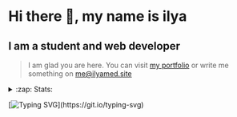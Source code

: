 # Hi there 👋, my name is ilya
## I am a student and web developer
<!-- ![I am a student and web developer](https://i.pinimg.com/originals/b9/ba/44/b9ba446cca2bb06ff1a8d49fd46581ed.jpg) -->

>I am glad you are here. You can visit [my portfolio](https://ilyamed.site/) or write me something on me@ilyamed.site 

<!-- - 🔭 I’m currently working on some pet projects
- 🤔 I’m looking for help with design...
- 🥅 2022 Goals: Find a job
- 💬 Ask me about my favourite movies 
 -->
 
<details>
  <summary>:zap: Stats:</summary>
<p><!-- https://github.com/anmol098/waka-readme-stats -->
  
![Profile Views](https://komarev.com/ghpvc/?username=Terro216&color=blueviolet)

<!--START_SECTION:waka-->
![Code Time](http://img.shields.io/badge/Code%20Time-0%20secs-blue)

**🐱 My GitHub Data** 

> 🏆 267 Contributions in the Year 2022
 > 
> 📦 128.4 kB Used in GitHub's Storage 
 > 
> 💼 Opted to Hire
 > 
> 📜 13 Public Repositories 
 > 
> 🔑 2 Private Repositories  
 > 
**I'm a Night 🦉** 

```text
🌞 Morning    39 commits     ██░░░░░░░░░░░░░░░░░░░░░░░   9.92% 
🌆 Daytime    68 commits     ████░░░░░░░░░░░░░░░░░░░░░   17.3% 
🌃 Evening    166 commits    ██████████░░░░░░░░░░░░░░░   42.24% 
🌙 Night      120 commits    ███████░░░░░░░░░░░░░░░░░░   30.53%

```


📊 **This Week I Spent My Time On** 

```text
⌚︎ Time Zone: Europe/Moscow

💬 Programming Languages: 
C++                      5 hrs 50 mins       ███████████████████░░░░░░   76.49% 
JavaScript               1 hr 34 mins        █████░░░░░░░░░░░░░░░░░░░░   20.68% 
ObjectiveC               6 mins              ░░░░░░░░░░░░░░░░░░░░░░░░░   1.38% 
CMake                    4 mins              ░░░░░░░░░░░░░░░░░░░░░░░░░   1.04% 
SCSS                     1 min               ░░░░░░░░░░░░░░░░░░░░░░░░░   0.41%

🔥 Editors: 
CLion                    6 hrs 1 min         ███████████████████░░░░░░   78.91% 
VS Code                  1 hr 36 mins        █████░░░░░░░░░░░░░░░░░░░░   21.09%

🐱‍💻 Projects: 
siaod                    6 hrs 1 min         ███████████████████░░░░░░   78.88% 
ITLab-Projects-Front     1 hr 36 mins        █████░░░░░░░░░░░░░░░░░░░░   21.09% 
mirea_siaod              0 secs              ░░░░░░░░░░░░░░░░░░░░░░░░░   0.03%

```


 Last Updated on 28/05/2022 18:47:00 UTC
<!--END_SECTION:waka-->
  
![GitHub stats](https://github-readme-stats.vercel.app/api?username=Terro216&show_icons=true&theme=darcula)  
</p>
</details>

[![Typing SVG](https://readme-typing-svg.herokuapp.com?color=%23204829&duration=7000&lines=Wake+up%2C+Neo...)](https://git.io/typing-svg)
